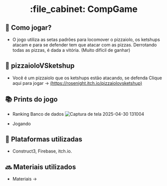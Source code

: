
<h1 align="center">:file_cabinet: CompGame </h1>

## :dart: Como jogar?
* O jogo utiliza as setas padrões para locomover o pizzaiolo, os ketshups atacam e para se defender tem que atacar com as pizzas. Derrotando todas as pizzas, é dada a vitória. (Muito difícil de ganhar)

## :rocket: pizzaioloVSketshup

* Você é um pizzaiolo que os ketshups estão atacando, se defenda
Clique aqui para jogar -> [(https://rosenight.itch.io/pizzaiolovsketshup)](https://rosenight.itch.io/pizzaiolovsketshup)

## :books: Prints do jogo

* Ranking Banco de dados
![Captura de tela 2025-04-30 131004](https://github.com/user-attachments/assets/c124198c-f53e-4074-afb6-971ce8341df0)

* Jogando






## :wrench: Plataformas utilizadas
* Construct3, Firebase, itch.io.


## :soon: Materiais utilizados

* Materiais -> 

